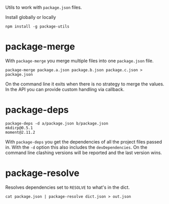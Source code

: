 Utils to work with `package.json` files.

Install globally or locally

    npm install -g package-utils

# package-merge

With `package-merge` you merge multiple files into one `package.json` file.

    package-merge package.a.json package.b.json package.c.json > package.json

On the command line it exits when there is no strategy to merge the values.
In the API you can provide custom handling via callback.

# package-deps

    package-deps -d a/package.json b/package.json
    mkdirp@0.5.1
    moment@2.11.2

With `package-deps` you get the dependencies of all the project files passed in. With the `-d` option this also includes the `devDependencies`. On the command line clashing versions will be reported and the last version wins.

# package-resolve

Resolves dependencies set to `RESOLVE` to what's in the dict.

    cat package.json | package-resolve dict.json > out.json
